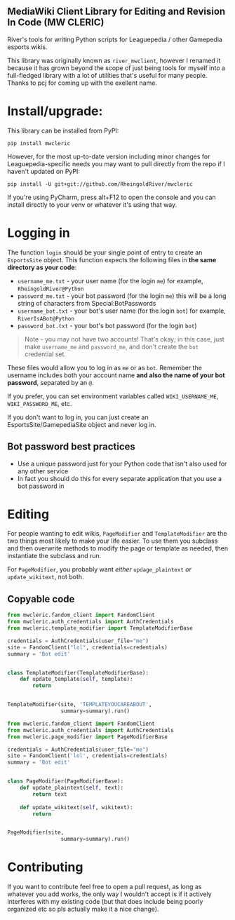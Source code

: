 ## MediaWiki Client Library for Editing and Revision In Code (MW CLERIC)

River's tools for writing Python scripts for Leaguepedia / other Gamepedia esports wikis.

This library was originally known as `river_mwclient`, however I renamed it because it has grown beyond the scope of just being tools for myself into a full-fledged library with a lot of utilities that's useful for many people. Thanks to pcj for coming up with the exellent name.

# Install/upgrade:
This library can be installed from PyPI:
```
pip install mwcleric
```

However, for the most up-to-date version including minor changes for Leaguepedia-specific needs you may want to pull directly from the repo if I haven't updated on PyPI:
```
pip install -U git+git://github.com/RheingoldRiver/mwcleric
```

If you're using PyCharm, press alt+F12 to open the console and you can install directly to your venv or whatever it's using that way.

# Logging in

The function `login` should be your single point of entry to create an `EsportsSite` object. This function expects the following files in **the same directory as your code**:
* `username_me.txt` - your user name (for the login `me`) for example, `RheingoldRiver@Python`
* `password_me.txt` - your bot password (for the login `me`) this will be a long string of characters from Special:BotPasswords
* `username_bot.txt` - your bot's user name (for the login `bot`) for example, `RiverIsABot@Python`
* `password_bot.txt` - your bot's bot password (for the login `bot`)

> Note - you may not have two accounts! That's okay; in this case, just make `username_me` and `password_me`, and don't create the `bot` credential set.

These files would allow you to log in as `me` or as `bot`. Remember the username includes both your account name **and also the name of your bot password**, separated by an `@`.

If you prefer, you can set environment variables called `WIKI_USERNAME_ME`, `WIKI_PASSWORD_ME`, etc. 

If you don't want to log in, you can just create an EsportsSite/GamepediaSite object and never log in.

## Bot password best practices
* Use a unique password just for your Python code that isn't also used for any other service
* In fact you should do this for every separate application that you use a bot password in

# Editing
For people wanting to edit wikis, `PageModifier` and `TemplateModifier` are the two things most likely to make your life easier. To use them you subclass and then overwrite methods to modify the page or template as needed, then instantiate the subclass and run. 

For `PageModifier`, you probably want *either* `updage_plaintext` *or* `update_wikitext`, not both.
## Copyable code 
```python
from mwcleric.fandom_client import FandomClient
from mwcleric.auth_credentials import AuthCredentials
from mwcleric.template_modifier import TemplateModifierBase

credentials = AuthCredentials(user_file="me")
site = FandomClient("lol", credentials=credentials)
summary = 'Bot edit'


class TemplateModifier(TemplateModifierBase):
	def update_template(self, template):
		return


TemplateModifier(site, 'TEMPLATEYOUCAREABOUT',
				 summary=summary).run()
```

```python
from mwcleric.fandom_client import FandomClient
from mwcleric.auth_credentials import AuthCredentials
from mwcleric.page_modifier import PageModifierBase

credentials = AuthCredentials(user_file="me")
site = FandomClient('lol', credentials=credentials)
summary = 'Bot edit'


class PageModifier(PageModifierBase):
	def update_plaintext(self, text):
		return text
	
	def update_wikitext(self, wikitext):
		return


PageModifier(site,
				 summary=summary).run()
```

# Contributing
If you want to contribute feel free to open a pull request, as long as whatever you add works, the only way I wouldn't accept is if it actively interferes with my existing code (but that does include being poorly organized etc so pls actually make it a nice change).
